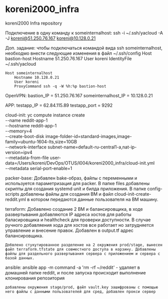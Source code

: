 # koreni2000_infra
koreni2000 Infra repository

Подключение в одну команду к someinternalhost:
    ssh -i ~/.ssh/yacloud -A -J koreni@51.250.76.167 koreni@10.128.0.21

Доп. задание:
чтобы подключаться командой вида ssh someinternalhost, необходмо внести следующие изменения в файл ~/.ssh/config
    Host bastion-host
        Hostname 51.250.76.167
        User koreni
        IdentityFile ~/.ssh/yacloud

    Host someinternalhost
        Hostname 10.128.0.21
        User koreni
        ProxyCommand ssh -q -W %h:%p bastion-host

OpenVPN:
    bastion_IP = 51.250.76.167
    someinternalhost_IP = 10.128.0.21

APP:
    testapp_IP = 62.84.115.89
    testapp_port = 9292

cloud-init:
    yc compute instance create \
        --name reddit-app-1 \
        --hostname reddit-app-1 \
        --memory=4 \
        --create-boot-disk image-folder-id=standard-images,image-family=ubuntu-1604-lts,size=10GB \
        --network-interface subnet-name=default-ru-central1-a,nat-ip-version=ipv4 \
        --metadata-from-file user-data=/Users/koreni/DevOps/OTUS/l004/koreni2000_infra/cloud-init.yml \
        --metadata serial-port-enable=1

packer-base:
  Добавлен bake-образ, файлы с переменными и используется параметризация для packer. В папке files добавлены скрипты для создания systemd unit и билда приложения.
  В папке config-scripts добавлены файлы для создания ВМ и файл cloud-init-create-reddit.yml в котором передаются данные пользователя на ВМ машину.

terraform:
    Добавлено создание 2 ВМ и балансировщика, в ходе развертывания добавляются IP адреса хостов для работы баласировщика и healthcheck для проверки доступности. В случае ручного добавляения хода для хостов все работает но затрудняется управление и внесение правок. Добавлен в output.tf адрес балансировщика.

    Добвлено стукутированное разделение на 2 окружения prod/stage, вынесен файл terraform.tfstate для совместного доступа в корзину. Добавлены файлы для раздельного развертывания сервера с приложением и сервера с базой данных.

ansible:
    ansible app -m command -a 'rm -rf ~/reddit' - удаляет в домашней папке reddit, и после запуска происходит выполнение клонирования репозитория

    добавлены окружения stage/prod, файл vault.key зашифрованы с помощью него файлы с данными пользователей для сред, добавлен прокси сервер
